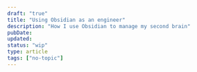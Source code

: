 ```yaml
---
draft: "true"
title: "Using Obsidian as an engineer"
description: "How I use Obsidian to manage my second brain"
pubDate:
updated:
status: "wip"
type: article
tags: ["no-topic"]
---
```


